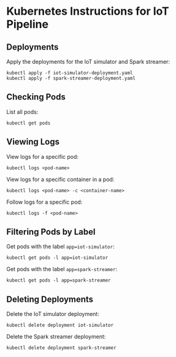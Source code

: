 # Kubernetes Instructions for IoT Pipeline

## Deployments

Apply the deployments for the IoT simulator and Spark streamer:
```
kubectl apply -f iot-simulator-deployment.yaml
kubectl apply -f spark-streamer-deployment.yaml
```

## Checking Pods

List all pods:
```
kubectl get pods
```

## Viewing Logs

View logs for a specific pod:
```
kubectl logs <pod-name>
```

View logs for a specific container in a pod:
```
kubectl logs <pod-name> -c <container-name>
```

Follow logs for a specific pod:
```
kubectl logs -f <pod-name>
```

## Filtering Pods by Label

Get pods with the label `app=iot-simulator`:
```
kubectl get pods -l app=iot-simulator
```

Get pods with the label `app=spark-streamer`:
```
kubectl get pods -l app=spark-streamer
```

## Deleting Deployments

Delete the IoT simulator deployment:
```
kubectl delete deployment iot-simulator
```

Delete the Spark streamer deployment:
```
kubectl delete deployment spark-streamer
```